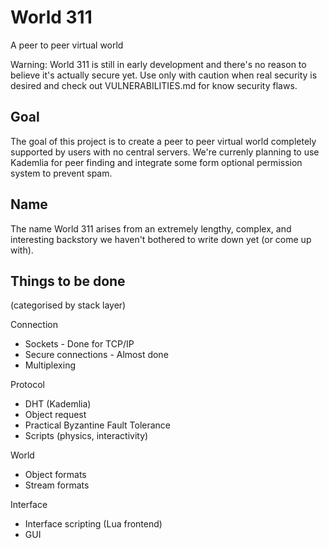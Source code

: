 # World 311
A peer to peer virtual world

Warning: World 311 is still in early development and there's no reason to believe it's actually secure yet.
Use only with caution when real security is desired and check out VULNERABILITIES.md for know security flaws.

## Goal
The goal of this project is to create a peer to peer virtual world completely supported by users with no central servers.
We're currenly planning to use Kademlia for peer finding and integrate some form optional permission system to prevent spam.

## Name
The name World 311 arises from an extremely lengthy, complex, and interesting backstory we haven't bothered to write down yet (or come up with).

## Things to be done
(categorised by stack layer)

Connection
- Sockets - Done for TCP/IP
- Secure connections - Almost done
- Multiplexing

Protocol
- DHT (Kademlia)
- Object request
- Practical Byzantine Fault Tolerance
- Scripts (physics, interactivity)

World
- Object formats
- Stream formats

Interface
- Interface scripting (Lua frontend)
- GUI
